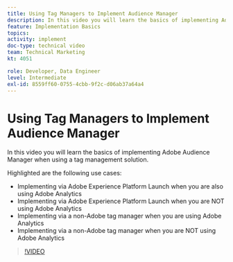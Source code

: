```yaml
---
title: Using Tag Managers to Implement Audience Manager
description: In this video you will learn the basics of implementing Adobe Audience Manager when using a tag management solution.
feature: Implementation Basics
topics: 
activity: implement
doc-type: technical video
team: Technical Marketing
kt: 4051

role: Developer, Data Engineer
level: Intermediate
exl-id: 8559ff60-0755-4cbb-9f2c-d06ab37a64a4
---
```

# Using Tag Managers to Implement Audience Manager

In this video you will learn the basics of implementing Adobe Audience Manager when using a tag management solution.

Highlighted are the following use cases:

* Implementing via Adobe Experience Platform Launch when you are also using Adobe Analytics
* Implementing via Adobe Experience Platform Launch when you are NOT using Adobe Analytics
* Implementing via a non-Adobe tag manager when you are using Adobe Analytics
* Implementing via a non-Adobe tag manager when you are NOT using Adobe Analytics

>[!VIDEO](https://video.tv.adobe.com/v/29964/?quality=12)
